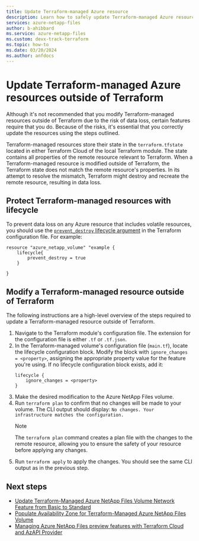 ```yaml
---
title: Update Terraform-managed Azure resource
description: Learn how to safely update Terraform-managed Azure resources to ensure the safety of your data.
services: azure-netapp-files
author: b-ahibbard
ms.service: azure-netapp-files
ms.custom: devx-track-terraform
ms.topic: how-to
ms.date: 03/20/2024
ms.author: anfdocs
---
```

# Update Terraform-managed Azure resources outside of Terraform

Although it's not recommended that you modify Terraform-managed resources outside of Terraform due to the risk of data loss, certain features require that you do. Because of the risks, it's essential that you correctly update the resources using the steps outlined. 

Terraform-managed resources store their state in the `terraform.tfstate` located in either Terraform Cloud of the local Terraform module. The state contains all properties of the remote resource relevant to Terraform. When a Terraform-managed resource is modified outside of Terraform, the Terraform state does not match the remote resource's properties. In its attempt to resolve the mismatch, Terraform might destroy and recreate the remote resource, resulting in data loss.  

## Protect Terraform-managed resources with lifecycle 

To prevent data loss on any Azure resource that includes volatile resources, you should use the [`prevent_destroy` lifecycle argument](https://developer.hashicorp.com/terraform/language/meta-arguments/lifecycle#prevent_destroy) in the Terraform configuration file. For example:

```
resource "azure_netapp_volume" "example {
    lifecycle{
        prevent_destroy = true
    }

}
```

## Modify a Terraform-managed resource outside of Terraform

The following instructions are a high-level overview of the steps required to update a Terraform-managed resource outside of Terraform. 

1. Navigate to the Terraform module's configuration file. The extension for the configuration file is either `.tf` or `.tf.json`.
1. In the Terraform-managed volume's configuration file (`main.tf`), locate the lifecycle configuration block. Modify the block with `ignore_changes = <property>`, assigning the appropriate property value for the feature you're using. If no lifecycle configuration block exists, add it:
    ```
    lifecycle {
        ignore_changes = <property>
    }
    ```
1. Make the desired modification to the Azure NetApp Files volume. 
1. Run `terraform plan` to confirm that no changes will be made to your volume. The CLI output should display: `No changes. Your infrastructure matches the configuration.`
    >[!NOTE]
    > The `terraform plan` command creates a plan file with the changes to the remote resource, allowing you to ensure the safety of your resource before applying any changes. 
1. Run `terraform apply` to apply the changes. You should see the same CLI output as in the previous step. 

## Next steps 

* [Update Terraform-Managed Azure NetApp Files Volume Network Feature from Basic to Standard](configure-network-features.md#update-terraform-managed-azure-netapp-files-volume-from-basic-to-standard)
* [Populate Availability Zone for Terraform-Managed Azure NetApp Files Volume](manage-availability-zone-volume-placement.md#populate-availability-zone-for-terraform-managed-volumes)
* [Managing Azure NetApp Files preview features with Terraform Cloud and AzAPI Provider](https://techcommunity.microsoft.com/t5/azure-architecture-blog/managing-azure-netapp-files-preview-features-with-terraform/ba-p/3657714)
